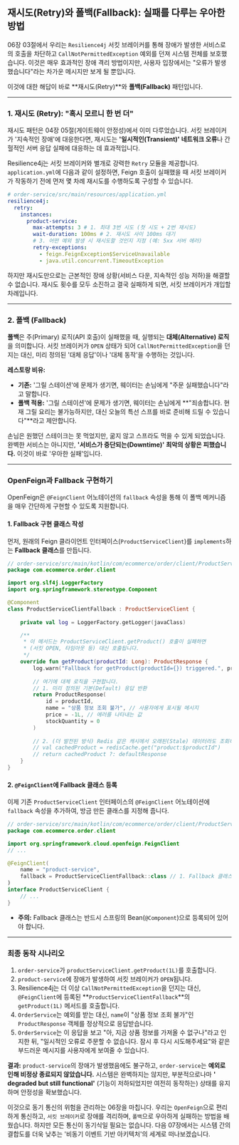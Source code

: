 ## 재시도(Retry)와 폴백(Fallback): 실패를 다루는 우아한 방법

06장 03절에서 우리는 `Resilience4j` 서킷 브레이커를 통해 장애가 발생한 서비스로의 호출을 차단하고 `CallNotPermittedException` 예외를 던져 시스템 전체를 보호했습니다. 이것은 매우 효과적인 장애 격리 방법이지만, 사용자 입장에서는 "오류가 발생했습니다"라는 차가운 메시지만 보게 될 뿐입니다.

이것에 대한 해답이 바로 \*\*재시도(Retry)\*\*와 **폴백(Fallback)** 패턴입니다.

-----

### 1\. 재시도 (Retry): "혹시 모르니 한 번 더"

재시도 패턴은 04장 05절(게이트웨이 안정성)에서 이미 다루었습니다. 서킷 브레이커가 '지속적인 장애'에 대응한다면, 재시도는 **'일시적인(Transient)' 네트워크 오류**나 간헐적인 서버 응답 실패에 대응하는 데 효과적입니다.

Resilience4j는 서킷 브레이커와 별개로 강력한 `Retry` 모듈을 제공합니다. `application.yml`에 다음과 같이 설정하면, Feign 호출이 실패했을 때 서킷 브레이커가 작동하기 전에 먼저 몇 차례 재시도를 수행하도록 구성할 수 있습니다.

```yaml
# order-service/src/main/resources/application.yml
resilience4j:
  retry:
    instances:
      product-service:
        max-attempts: 3 # 1. 최대 3번 시도 (첫 시도 + 2번 재시도)
        wait-duration: 100ms # 2. 재시도 사이 100ms 대기
        # 3. 어떤 예외 발생 시 재시도할 것인지 지정 (예: 5xx 서버 에러)
        retry-exceptions:
          - feign.FeignException$ServiceUnavailable
          - java.util.concurrent.TimeoutException
```

하지만 재시도만으로는 근본적인 장애 상황(서비스 다운, 지속적인 성능 저하)을 해결할 수 없습니다. 재시도 횟수를 모두 소진하고 결국 실패하게 되면, 서킷 브레이커가 개입할 차례입니다.

-----

### 2\. 폴백 (Fallback)

**폴백**은 주(Primary) 로직(API 호출)이 실패했을 때, 실행되는 **대체(Alternative) 로직**을 의미합니다. 서킷 브레이커가 `OPEN` 상태가 되어 `CallNotPermittedException`을 던지는 대신, 미리 정의된 '대체 응답'이나 '대체 동작'을 수행하는 것입니다.

**레스토랑 비유:**

  * **기존:** '그릴 스테이션'에 문제가 생기면, 웨이터는 손님에게 "주문 실패했습니다"라고 말합니다.
  * **폴백 적용:** '그릴 스테이션'에 문제가 생기면, 웨이터는 손님에게 \*\*"죄송합니다. 현재 그릴 요리는 불가능하지만, 대신 오늘의 특선 스프를 바로 준비해 드릴 수 있습니다"\*\*라고 제안합니다.

손님은 원했던 스테이크는 못 먹었지만, 굶지 않고 스프라도 먹을 수 있게 되었습니다. 완벽한 서비스는 아니지만, **'서비스가 중단되는(Downtime)' 최악의 상황은 피했습니다.** 이것이 바로 '우아한 실패'입니다.

-----

### OpenFeign과 Fallback 구현하기

OpenFeign은 `@FeignClient` 어노테이션의 `fallback` 속성을 통해 이 폴백 메커니즘을 매우 간단하게 구현할 수 있도록 지원합니다.

#### 1\. Fallback 구현 클래스 작성

먼저, 원래의 Feign 클라이언트 인터페이스(`ProductServiceClient`)를 `implements`하는 **Fallback 클래스**를 만듭니다.

```kotlin
// order-service/src/main/kotlin/com/ecommerce/order/client/ProductServiceClientFallback.kt
package com.ecommerce.order.client

import org.slf4j.LoggerFactory
import org.springframework.stereotype.Component

@Component
class ProductServiceClientFallback : ProductServiceClient {
    
    private val log = LoggerFactory.getLogger(javaClass)

    /**
     * 이 메서드는 ProductServiceClient.getProduct() 호출이 실패하면
     * (서킷 OPEN, 타임아웃 등) 대신 호출됩니다.
     */
    override fun getProduct(productId: Long): ProductResponse {
        log.warn("Fallback for getProduct(productId={}) triggered.", productId)
        
        // 여기에 대체 로직을 구현합니다.
        // 1. 미리 정의된 기본(Default) 응답 반환
        return ProductResponse(
            id = productId,
            name = "상품 정보 조회 불가", // 사용자에게 표시될 메시지
            price = -1L, // 에러를 나타내는 값
            stockQuantity = 0
        )
        
        // 2. (더 발전된 방식) Redis 같은 캐시에서 오래된(Stale) 데이터라도 조회하여 반환
        // val cachedProduct = redisCache.get("product:$productId")
        // return cachedProduct ?: defaultResponse
    }
}
```

#### 2\. `@FeignClient`에 Fallback 클래스 등록

이제 기존 `ProductServiceClient` 인터페이스의 `@FeignClient` 어노테이션에 `fallback` 속성을 추가하여, 방금 만든 클래스를 지정해 줍니다.

```kotlin
// order-service/src/main/kotlin/com/ecommerce/order/client/ProductServiceClient.kt
package com.ecommerce.order.client

import org.springframework.cloud.openfeign.FeignClient
// ...

@FeignClient(
    name = "product-service",
    fallback = ProductServiceClientFallback::class // 1. Fallback 클래스 등록
)
interface ProductServiceClient {
    // ...
}
```

  * **주의:** Fallback 클래스는 반드시 스프링의 Bean(`@Component`)으로 등록되어 있어야 합니다.

-----

### 최종 동작 시나리오

1.  `order-service`가 `productServiceClient.getProduct(1L)`를 호출합니다.
2.  `product-service`에 장애가 발생하여 서킷 브레이커가 `OPEN`됩니다.
3.  Resilience4j는 더 이상 `CallNotPermittedException`을 던지는 대신, `@FeignClient`에 등록된 \*\*`ProductServiceClientFallback`\*\*의 `getProduct(1L)` 메서드를 호출합니다.
4.  `OrderService`는 예외를 받는 대신, `name`이 "상품 정보 조회 불가"인 `ProductResponse` 객체를 정상적으로 응답받습니다.
5.  `OrderService`는 이 응답을 보고 "아, 지금 상품 정보를 가져올 수 없구나"라고 인지한 뒤, "일시적인 오류로 주문할 수 없습니다. 잠시 후 다시 시도해주세요"와 같은 부드러운 메시지를 사용자에게 보여줄 수 있습니다.

**결과:**
`product-service`의 장애가 발생했음에도 불구하고, `order-service`는 **예외로 인해 비정상 종료되지 않았습니다.** 시스템은 완벽하지는 않지만, 부분적으로나마 **' degraded but still functional'** (기능이 저하되었지만 여전히 동작하는) 상태를 유지하며 안정성을 확보했습니다.

이것으로 동기 통신의 위험을 관리하는 06장을 마칩니다. 우리는 `OpenFeign`으로 편리하게 통신하고, `서킷 브레이커`로 장애를 격리하며, `폴백`으로 우아하게 실패하는 방법을 배웠습니다. 하지만 모든 통신이 동기식일 필요는 없습니다. 다음 07장에서는 시스템 간의 결합도를 더욱 낮추는 '비동기 이벤트 기반 아키텍처'의 세계로 떠나보겠습니다.